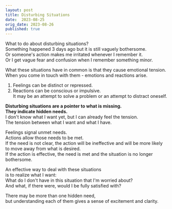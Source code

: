 ```yaml
---
layout: post
title: Disturbing Situations
date:  2023-08-25
orig_date: 2023-08-26
published: true
---
```

What to do about disturbing situations?\
Something happened 3 days ago but it is still vaguely bothersome.\
Or someone's action makes me irritated whenever I remember it.\
Or I get vague fear and confusion when I remember something minor.

What these situations have in common is that they cause emotional tension.\
When you come in touch with them - emotions and reactions arise.
1. Feelings can be distinct or repressed.
2. Reactions can be conscious or impulsive.\
  It may be an attempt to solve a problem or an attempt to distract oneself.

**Disturbing situations are a pointer to what is missing.\
They indicate hidden needs.**\
I don't know what I want yet, but I can already feel the tension.\
The tension between what I want and what I have.

Feelings signal unmet needs.\
Actions allow those needs to be met.\
If the need is not clear, the action will be ineffective and will be more likely to move away from what is desired.\
If the action is effective, the need is met and the situation is no longer bothersome.

An effective way to deal with these situations\
is to realize what I want:\
What do I don't have in this situation that I'm worried about?\
And what, if there were, would I be fully satisfied with?

There may be more than one hidden need,\
but understanding each of them gives a sense of excitement and clarity.

